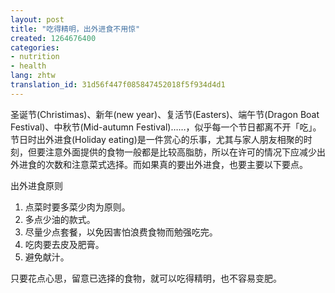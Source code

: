 ```yaml
---
layout: post
title: "吃得精明，出外进食不用惊"
created: 1264676400
categories:
- nutrition
- health
lang: zhtw
translation_id: 31d56f447f085847452018f5f934d4d1
---
```

<!--break-->
<p>圣诞节(Christimas)、新年(new year)、复活节(Easters)、端午节(Dragon Boat Festival)、中秋节(Mid-autumn Festival)……，似乎每一个节日都离不开「吃」。节日时出外进食(Holiday eating)是一件赏心的乐事，尤其与家人朋友相聚的时刻，但要注意外面提供的食物一般都是比较高脂肪，所以在许可的情况下应减少出外进食的次数和注意菜式选择。而如果真的要出外进食，也要主要以下要点。 </p>

<p>出外进食原则</p>

<ol>
<li>点菜时要多菜少肉为原则。 </li>
<li>多点少油的款式。 </li>
<li>尽量少点套餐，以免因害怕浪费食物而勉强吃完。 </li>
<li>吃肉要去皮及肥膏。 </li>
<li>避免献汁。 </li>
</ol>

<p>只要花点心思，留意已选择的食物，就可以吃得精明，也不容易变肥。 </p>
